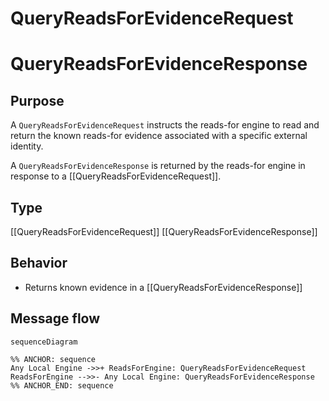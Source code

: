 <div class="message" markdown>


# QueryReadsForEvidenceRequest
# QueryReadsForEvidenceResponse

## Purpose

<!-- --8<-- [start:purpose] -->
A `QueryReadsForEvidenceRequest` instructs the reads-for engine to read and return the known reads-for evidence associated with a specific external identity.

A `QueryReadsForEvidenceResponse` is returned by the reads-for engine in response to a [[QueryReadsForEvidenceRequest]].
<!-- --8<-- [end:purpose] -->

## Type

<!-- --8<-- [start:type] -->
[[QueryReadsForEvidenceRequest]]
[[QueryReadsForEvidenceResponse]]
<!-- --8<-- [end:type] -->

## Behavior

<!-- --8<-- [start:behavior] -->
- Returns known evidence in a [[QueryReadsForEvidenceResponse]]
<!-- --8<-- [end:behavior] -->

## Message flow

<!-- --8<-- [start:messages] -->
```mermaid
sequenceDiagram

%% ANCHOR: sequence
Any Local Engine ->>+ ReadsForEngine: QueryReadsForEvidenceRequest
ReadsForEngine -->>- Any Local Engine: QueryReadsForEvidenceResponse
%% ANCHOR_END: sequence
```
<!-- --8<-- [end:messages] -->

</div>